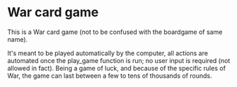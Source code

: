 # War card game

This is a War card game (not to be confused with the boardgame of same name).

It's meant to be played automatically by the computer, all actions are automated once the play_game function is run; no user input is required (not allowed in fact).
Being a game of luck, and because of the specific rules of War, the game can last between a few to tens of thousands of rounds.
